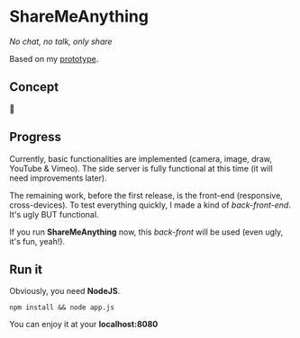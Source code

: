 ShareMeAnything
===============

*No chat, no talk, only share*

Based on my [prototype](https://github.com/Cowa/SMA-Prototype).

Concept
-------

:koala:

Progress
--------

Currently, basic functionalities are implemented (camera, image, draw, YouTube & Vimeo).
The side server is fully functional at this time (it will need improvements later).

The remaining work, before the first release, is the front-end (responsive, cross-devices).
To test everything quickly, I made a kind of *back-front-end*. It's ugly BUT functional.

If you run **ShareMeAnything** now, this *back-front* will be used (even ugly, it's fun, yeah!).

Run it
------

Obviously, you need **NodeJS**.

```npm install && node app.js```

You can enjoy it at your **localhost:8080**

